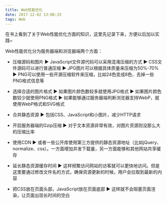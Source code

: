 ```yaml
---
title: Web性能优化
date: 2017-12-02 13:08:33
tags: Web
---
```


在书上看到了关于Web性能优化方面的知识，这里先记录下来，方便以后加以实践~

Web性能优化分为服务器端和浏览器端两个方面：

- 压缩源码和图片
► JavaScript文件源代码可以采用混淆压缩的方式
► CSS文件源码可以进行普通压缩
► JPG图片可以根据具体质量来压缩为50%-70%
► PNG可以使用一些开源压缩软件来压缩，比如24色变成8色、去掉一些PNG格式信息等

- 选择合适的图片格式
► 如果图片颜色数较多就使用JPG格式
► 如果图片颜色数较少就使用PNG格式
► 如果能够通过服务器端判断浏览器支持WebP，就使用WebP格式和SVG格式

- 合并静态资源
► 包括CSS、JavaScript和小图片，减少HTTP请求

- 开启服务器端的Gzip压缩
► 对于文本资源非常有效，对图片资源则没那么大的压缩比率

- 使用CDN
► 或者一些公开库使用第三方提供的静态资源地址（比如jQuery、normalize、css）。一方面增加并发下载量，另一方面能够和其他网站共享缓存

- 延长静态资源缓存时间
► 这样频繁访问网站的访客就可以更快地访问。但是这里要通过修改文件名的方式，确保资源更新的时候，用户会拉取到最新的内容

- 把CSS放在页面头部，JavaScript放在页面底部
► 这样就不会阻塞页面渲染，让页面出现长时间的空白